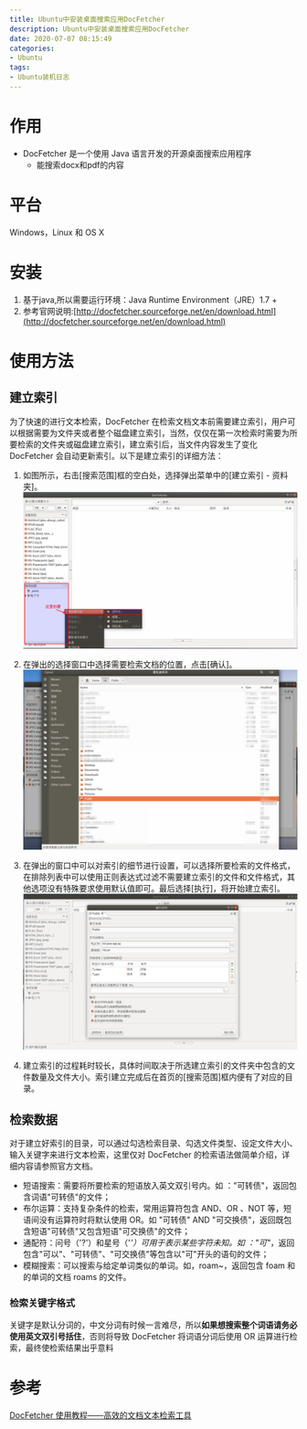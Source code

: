 ```yaml
---
title: Ubuntu中安装桌面搜索应用DocFetcher
description: Ubuntu中安装桌面搜索应用DocFetcher
date: 2020-07-07 08:15:49
categories:
- Ubuntu
tags:
- Ubuntu装机日志
---
```

#   作用
+   DocFetcher 是一个使用 Java 语言开发的开源桌面搜索应用程序
    *   能搜索docx和pdf的内容

#   平台
Windows，Linux 和 OS X

#   安装
1.  基于java,所以需要运行环境：Java Runtime Environment（JRE）1.7 +
2.  参考官网说明:[http://docfetcher.sourceforge.net/en/download.html](http://docfetcher.sourceforge.net/en/download.html)

#   使用方法
##  建立索引

为了快速的进行文本检索，DocFetcher 在检索文档文本前需要建立索引，用户可以根据需要为文件夹或者整个磁盘建立索引，当然，仅仅在第一次检索时需要为所要检索的文件夹或磁盘建立索引，建立索引后，当文件内容发生了变化 DocFetcher 会自动更新索引。以下是建立索引的详细方法：


1.  如图所示，右击[搜索范围]框的空白处，选择弹出菜单中的[建立索引 - 资料夹]。
![](../images/2020/07/20200707003.png)

2.  在弹出的选择窗口中选择需要检索文档的位置，点击[确认]。
![](../images/2020/07/20200707004.png)

3.  在弹出的窗口中可以对索引的细节进行设置，可以选择所要检索的文件格式，在排除列表中可以使用正则表达式过滤不需要建立索引的文件和文件格式，其他选项没有特殊要求使用默认值即可。最后选择[执行]，将开始建立索引。
![](../images/2020/07/20200707005.png)

4.  建立索引的过程耗时较长，具体时间取决于所选建立索引的文件夹中包含的文件数量及文件大小。索引建立完成后在首页的[搜索范围]框内便有了对应的目录。


##  检索数据

对于建立好索引的目录，可以通过勾选检索目录、勾选文件类型、设定文件大小、输入关键字来进行文本检索，这里仅对 DocFetcher 的检索语法做简单介绍，详细内容请参照官方文档。
+   短语搜索：需要将所要检索的短语放入英文双引号内。如 ："可转债"，返回包含词语"可转债"的文件；
+   布尔运算：支持复杂条件的检索，常用运算符包含 AND、OR 、NOT 等，短语间没有运算符时将默认使用 OR。如 "可转债" AND "可交换债"，返回既包含短语"可转债"又包含短语"可交换债"的文件；
+   通配符：问号（'?'）和星号（'*'）可用于表示某些字符未知。如 ："可"*，返回包含"可以"、"可转债"、"可交换债"等包含以"可"开头的语句的文件；
+   模糊搜索：可以搜索与给定单词类似的单词。如，roam~，返回包含 foam 和的单词的文档 roams 的文件。

###     检索关键字格式
关键字是默认分词的，中文分词有时候一言难尽，所以**如果想搜索整个词语请务必使用英文双引号括住**，否则将导致 DocFetcher 将词语分词后使用 OR 运算进行检索，最终使检索结果出乎意料

#   参考
[DocFetcher 使用教程——高效的文档文本检索工具](https://hacpai.com/article/1568960776746#part1-%E5%BB%BA%E7%AB%8B%E7%B4%A2%E5%BC%95)
